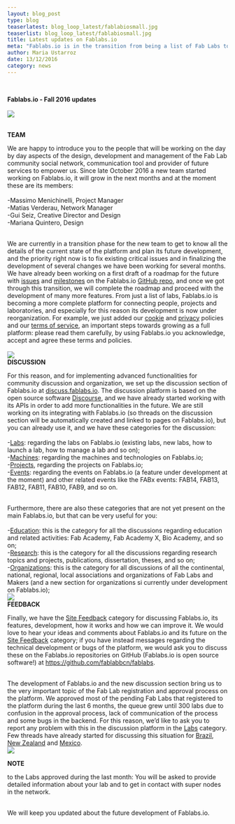 ```yaml
---
layout: blog_post
type: blog
teaserlatest: blog_loop_latest/fablabiosmall.jpg
teaserlist: blog_loop_latest/fablabiosmall.jpg
title: Latest updates on Fablabs.io
meta: "Fablabs.io is in the transition from being a list of Fab Labs to become a social network for the community, and a platform for value exchange between people, organisations, labs, projects, products and events related to our ecosystem. Here all 2016 updates."
author: Maria Ustarroz
date: 13/12/2016
category: news
---
```



<br>

<strong>Fablabs.io - Fall 2016 updates</strong><br>
<br>
<img src= "http://www.fablabbcn.org/img/blog/blog_loop_latest/fablabiobanner.jpg" align="middle"> 


<br>
<strong>TEAM</strong>

We are happy to introduce you to the people that will be working on the day by day aspects of the design, development and management of the Fab Lab community social network, communication tool and provider of future services to empower us. Since late October 2016 a new team started working on Fablabs.io, it will grow in the next months and at the moment these are its members:<br>
<br>
-Massimo Menichinelli, Project Manager<br>
-Matias Verderau, Network Manager<br>
-Gui Seiz, Creative Director and Design<br>
-Mariana Quintero, Design<br>

<br>
We are currently in a transition phase for the new team to get to know all the details of the current state of the platform and plan its future development, and the priority right now is to fix existing critical issues and in finalizing the development of several changes we have been working for several months. We have already been working on a first draft of a roadmap for the future with <a href="https://github.com/fablabbcn/fablabs/issues">issues</a> and <a href="https://github.com/fablabbcn/fablabs/milestones">milestones</a> on the Fablabs.io <a href="https://github.com/fablabbcn/fablabs">GitHub repo</a>, and once we got through this transition, we will complete the roadmap and proceed with the development of many more features. From just a list of labs, Fablabs.io is becoming a more complete platform for connecting people, projects and laboratories, and especially for this reason its development is now under reorganization. For example, we just added our <a href="https://www.fablabs.io/cookie-policy">cookie</a> and <a href="https://www.fablabs.io/privacy-policy">privacy</a> policies and our <a href="https://www.fablabs.io/tos">terms of service</a>, an important steps towards growing as a full platform: please read them carefully, by using Fablabs.io you acknowledge, accept and agree these terms and policies.<br>

<br>
<img src= "http://www.fablabbcn.org/img/blog/blog_loop_latest/fablabio1.png" align="middle"> 
<br>
<strong>DISCUSSION</strong>

For this reason, and for implementing advanced functionalities for community discussion and organization, we set up the discussion section of Fablabs.io at <a href="https://discuss.fablabs.io/">discuss.fablabs.io</a>. The discussion platform is based on the open source software <a href="http://www.discourse.org/">Discourse</a>, and we have already started working with its APIs in order to add more functionalities in the future. We are still working on its integrating with Fablabs.io (so threads on the discussion section will be automatically created and linked to pages on Fablabs.io), but you can already use it, and we have these categories for the discussion:<br>
<br>
-<a href="https://discuss.fablabs.io/c/labs">Labs</a>: regarding the labs on Fablabs.io (existing labs, new labs, how to launch a lab, how to manage a lab and so on);<br>
-<a href="https://discuss.fablabs.io/c/machines">Machines</a>: regarding the machines and technologies on Fablabs.io;<br>
-<a href="https://discuss.fablabs.io/c/projects">Projects</a>, regarding the projects on Fablabs.io;<br>
-<a href="https://discuss.fablabs.io/c/events">Events</a>: regarding the events on Fablabs.io (a feature under development at the moment) and other related events like the FABx events: FAB14, FAB13, FAB12, FAB11, FAB10, FAB9, and so on.<br>

<br>
Furthermore, there are also these categories that are not yet present on the main Fablabs.io, but that can be very useful for you:<br>
<br>
-<a href="https://discuss.fablabs.io/c/education">Education</a>: this is the category for all the discussions regarding education and related activities: Fab Academy, Fab Academy X, Bio Academy, and so on;<br>
-<a href="https://discuss.fablabs.io/c/research">Research</a>: this is the category for all the discussions regarding research topics and projects, publications, dissertation, theses, and so on;<br>
-<a href="https://discuss.fablabs.io/c/organization">Organizations</a>: this is the category for all discussions of all the continental, national, regional, local associations and organizations of Fab Labs and Makers (and a new section for organizations si currently under development on Fablabs.io);<br>

<img src= "http://www.fablabbcn.org/img/blog/blog_loop_latest/fablabio2.png" align="middle"> 
<br>
<strong>FEEDBACK</strong>

Finally, we have the <a href="https://discuss.fablabs.io/c/site-feedback">Site Feedback</a> category for discussing Fablabs.io, its features, development, how it works and how we can improve it. We would love to hear your ideas and comments about Fablabs.io and its future on the <a href="https://discuss.fablabs.io/c/site-feedback">Site Feedback</a> category; if you have instead messages regarding the technical development or bugs of the platform, we would ask you to discuss these on the Fablabs.io repositories on GitHub (Fablabs.io is open source software!) at <a href="https://github.com/fablabbcn/fablabs">https://github.com/fablabbcn/fablabs</a>.<br>

<br>
The development of Fablabs.io and the new discussion section bring us to the very important topic of the Fab Lab registration and approval process on the platform. We approved most of the pending Fab Labs that registered to the platform during the last 6 months, the queue grew until 300 labs due to confusion in the approval process, lack of communication of the process and some bugs in the backend. For this reason, we’d like to ask you to report any problem with this in the discussion platform in the <a href="https://discuss.fablabs.io/c/labs">Labs</a> category. Few threads have already started for discussing this situation for <a href="https://discuss.fablabs.io/t/non-fablabs-brazil/41">Brazil</a>, <a href="https://discuss.fablabs.io/t/non-fab-labs-new-zealand/25">New Zealand</a> and <a href="https://discuss.fablabs.io/t/non-fab-labs-mexico/30">Mexico</a>.<br>

<img src= "http://www.fablabbcn.org/img/blog/blog_loop_latest/fablabio3.png" align="middle"> 
<br>

<strong>NOTE</strong>

to the Labs approved during the last month: You will be asked to provide detailed information about your lab and to get in contact with super nodes in the network.<br>

<br>
We will keep you updated about the future development of Fablabs.io.<br>




